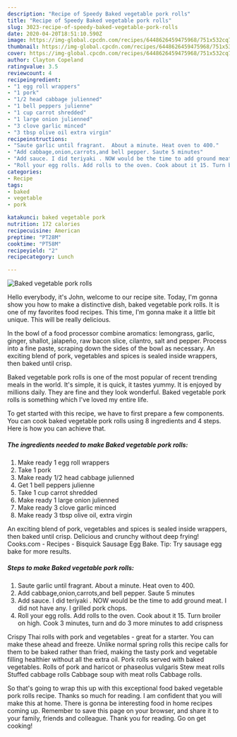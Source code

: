 ```yaml
---
description: "Recipe of Speedy Baked vegetable pork rolls"
title: "Recipe of Speedy Baked vegetable pork rolls"
slug: 3023-recipe-of-speedy-baked-vegetable-pork-rolls
date: 2020-04-20T18:51:10.590Z
image: https://img-global.cpcdn.com/recipes/6448626459475968/751x532cq70/baked-vegetable-pork-rolls-recipe-main-photo.jpg
thumbnail: https://img-global.cpcdn.com/recipes/6448626459475968/751x532cq70/baked-vegetable-pork-rolls-recipe-main-photo.jpg
cover: https://img-global.cpcdn.com/recipes/6448626459475968/751x532cq70/baked-vegetable-pork-rolls-recipe-main-photo.jpg
author: Clayton Copeland
ratingvalue: 3.5
reviewcount: 4
recipeingredient:
- "1 egg roll wrappers"
- "1 pork"
- "1/2 head cabbage julienned"
- "1 bell peppers julienne"
- "1 cup carrot shredded"
- "1 large onion julienned"
- "3 clove garlic minced"
- "3 tbsp olive oil extra virgin"
recipeinstructions:
- "Saute garlic until fragrant.  About a minute. Heat oven to 400."
- "Add cabbage,onion,carrots,and bell pepper. Saute 5 minutes"
- "Add sauce. I did teriyaki . NOW would be the time to add ground meat. I did not have any. I grilled pork chops."
- "Roll your egg rolls. Add rolls to the oven. Cook about it 15. Turn broiler on high. Cook 3 minutes, turn and do 3 more minutes to add crispness"
categories:
- Recipe
tags:
- baked
- vegetable
- pork

katakunci: baked vegetable pork 
nutrition: 172 calories
recipecuisine: American
preptime: "PT28M"
cooktime: "PT58M"
recipeyield: "2"
recipecategory: Lunch

---
```



![Baked vegetable pork rolls](https://img-global.cpcdn.com/recipes/6448626459475968/751x532cq70/baked-vegetable-pork-rolls-recipe-main-photo.jpg)

Hello everybody, it's John, welcome to our recipe site. Today, I'm gonna show you how to make a distinctive dish, baked vegetable pork rolls. It is one of my favorites food recipes. This time, I'm gonna make it a little bit unique. This will be really delicious.

In the bowl of a food processor combine aromatics: lemongrass, garlic, ginger, shallot, jalapeño, raw bacon slice, cilantro, salt and pepper. Process into a fine paste, scraping down the sides of the bowl as necessary. An exciting blend of pork, vegetables and spices is sealed inside wrappers, then baked until crisp.

Baked vegetable pork rolls is one of the most popular of recent trending meals in the world. It's simple, it is quick, it tastes yummy. It is enjoyed by millions daily. They are fine and they look wonderful. Baked vegetable pork rolls is something which I've loved my entire life.


To get started with this recipe, we have to first prepare a few components. You can cook baked vegetable pork rolls using 8 ingredients and 4 steps. Here is how you can achieve that.

<!--inarticleads1-->

##### The ingredients needed to make Baked vegetable pork rolls:

1. Make ready 1 egg roll wrappers
1. Take 1 pork
1. Make ready 1/2 head cabbage julienned
1. Get 1 bell peppers julienne
1. Take 1 cup carrot shredded
1. Make ready 1 large onion julienned
1. Make ready 3 clove garlic minced
1. Make ready 3 tbsp olive oil, extra virgin


An exciting blend of pork, vegetables and spices is sealed inside wrappers, then baked until crisp. Delicious and crunchy without deep frying! Cooks.com - Recipes - Bisquick Sausage Egg Bake. Tip: Try sausage egg bake for more results. 

<!--inarticleads2-->

##### Steps to make Baked vegetable pork rolls:

1. Saute garlic until fragrant.  About a minute. Heat oven to 400.
1. Add cabbage,onion,carrots,and bell pepper. Saute 5 minutes
1. Add sauce. I did teriyaki . NOW would be the time to add ground meat. I did not have any. I grilled pork chops.
1. Roll your egg rolls. Add rolls to the oven. Cook about it 15. Turn broiler on high. Cook 3 minutes, turn and do 3 more minutes to add crispness


Crispy Thai rolls with pork and vegetables - great for a starter. You can make these ahead and freeze. Unlike normal spring rolls this recipe calls for them to be baked rather than fried, making the tasty pork and vegetable filling healthier without all the extra oil. Pork rolls served with baked vegetables. Rolls of pork and haricot or phaseolus vulgaris Stew meat rolls Stuffed cabbage rolls Cabbage soup with meat rolls Cabbage rolls. 

So that's going to wrap this up with this exceptional food baked vegetable pork rolls recipe. Thanks so much for reading. I am confident that you will make this at home. There is gonna be interesting food in home recipes coming up. Remember to save this page on your browser, and share it to your family, friends and colleague. Thank you for reading. Go on get cooking!
